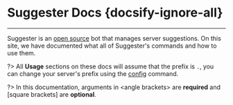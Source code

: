 # Suggester Docs {docsify-ignore-all}
---
Suggester is an [open source](https://github.com/Suggester-Bot/Suggester) bot that manages server suggestions. On this site, we have documented what all of Suggester's commands and how to use them.

?> All **Usage** sections on these docs will assume that the prefix  is `.`, you can change your server's prefix using the [config](admin/config.md) command.

?> In this documentation, arguments in \<angle brackets\> are __required__ and [square brackets] are __optional__.
